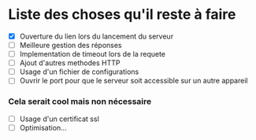 # Liste des choses qu'il reste à faire
- [x] Ouverture du lien lors du lancement du serveur
- [ ] Meilleure gestion des réponses
- [ ] Implementation de timeout lors de la requete
- [ ] Ajout d'autres methodes HTTP
- [ ] Usage d'un fichier de configurations
- [ ] Ouvrir le port pour que le serveur soit accessible sur un autre appareil

### Cela serait cool mais non nécessaire
- [ ] Usage d'un certificat ssl
- [ ] Optimisation...
